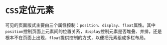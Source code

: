 # `CSS`定位元素

​	可见的页面版式主要由三个属性控制：`position`、`display`、`float`属性。其中`position`控制页面上元素间的位置关系，`display`控制元素是否堆叠、并排，还是根本不在页面上出现，`float`提供控制的方式，以便把元素组成多栏布局。